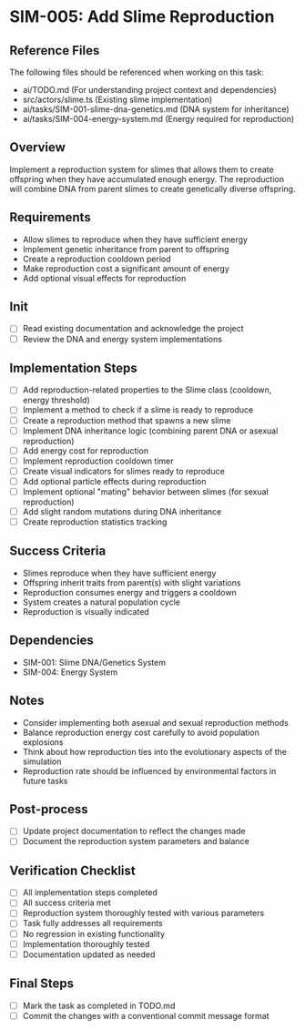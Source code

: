 # SIM-005: Add Slime Reproduction

## Reference Files
The following files should be referenced when working on this task:
- ai/TODO.md (For understanding project context and dependencies)
- src/actors/slime.ts (Existing slime implementation)
- ai/tasks/SIM-001-slime-dna-genetics.md (DNA system for inheritance)
- ai/tasks/SIM-004-energy-system.md (Energy required for reproduction)

## Overview
Implement a reproduction system for slimes that allows them to create offspring when they have accumulated enough energy. The reproduction will combine DNA from parent slimes to create genetically diverse offspring.

## Requirements
- Allow slimes to reproduce when they have sufficient energy
- Implement genetic inheritance from parent to offspring
- Create a reproduction cooldown period
- Make reproduction cost a significant amount of energy
- Add optional visual effects for reproduction

## Init
- [ ] Read existing documentation and acknowledge the project
- [ ] Review the DNA and energy system implementations

## Implementation Steps
- [ ] Add reproduction-related properties to the Slime class (cooldown, energy threshold)
- [ ] Implement a method to check if a slime is ready to reproduce
- [ ] Create a reproduction method that spawns a new slime
- [ ] Implement DNA inheritance logic (combining parent DNA or asexual reproduction)
- [ ] Add energy cost for reproduction
- [ ] Implement reproduction cooldown timer
- [ ] Create visual indicators for slimes ready to reproduce
- [ ] Add optional particle effects during reproduction
- [ ] Implement optional "mating" behavior between slimes (for sexual reproduction)
- [ ] Add slight random mutations during DNA inheritance
- [ ] Create reproduction statistics tracking

## Success Criteria
- Slimes reproduce when they have sufficient energy
- Offspring inherit traits from parent(s) with slight variations
- Reproduction consumes energy and triggers a cooldown
- System creates a natural population cycle
- Reproduction is visually indicated

## Dependencies
- SIM-001: Slime DNA/Genetics System
- SIM-004: Energy System

## Notes
- Consider implementing both asexual and sexual reproduction methods
- Balance reproduction energy cost carefully to avoid population explosions
- Think about how reproduction ties into the evolutionary aspects of the simulation
- Reproduction rate should be influenced by environmental factors in future tasks

## Post-process
- [ ] Update project documentation to reflect the changes made
- [ ] Document the reproduction system parameters and balance

## Verification Checklist
- [ ] All implementation steps completed
- [ ] All success criteria met
- [ ] Reproduction system thoroughly tested with various parameters
- [ ] Task fully addresses all requirements
- [ ] No regression in existing functionality
- [ ] Implementation thoroughly tested
- [ ] Documentation updated as needed

## Final Steps
- [ ] Mark the task as completed in TODO.md
- [ ] Commit the changes with a conventional commit message format 